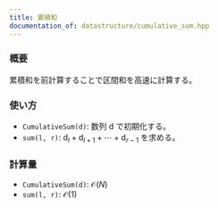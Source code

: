 ```yaml
---
title: 累積和
documentation_of: datastructure/cumulative_sum.hpp
---
```


### 概要
累積和を前計算することで区間和を高速に計算する。
### 使い方
- `CumulativeSum(d)`: 数列 $\mathrm d$ で初期化する。
- `sum(l, r)`: $\mathrm d_l + \mathrm d_{l+1} + \cdots +\mathrm d_{r-1}$ を求める。
### 計算量
- `CumulativeSum(d)`: $\mathcal O(N)$
- `sum(l, r)`: $\mathcal O(1)$